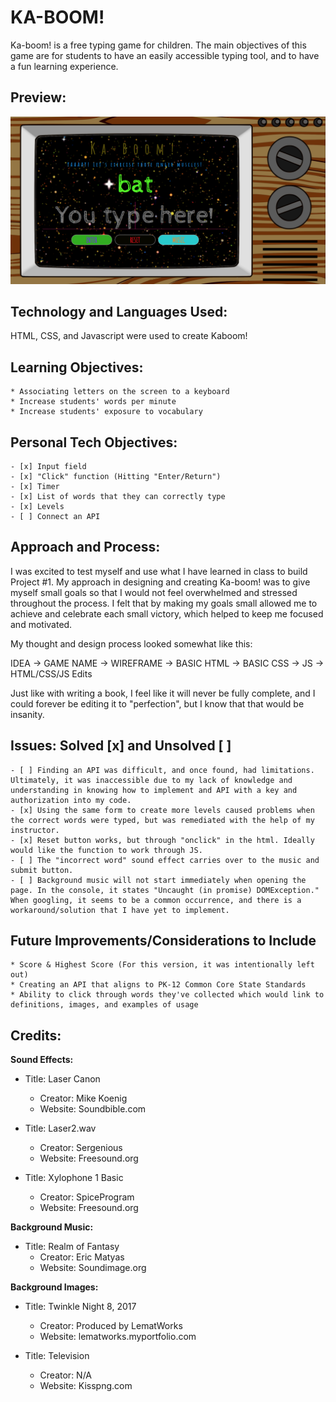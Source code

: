 # **KA-BOOM!**

Ka-boom! is a free typing game for children. The main objectives of this game are for students to have an easily accessible typing tool, and to have a fun learning experience. 

## Preview:
![Image of Ka-Boom](https://github.com/sangchoi/project-one/blob/master/img/screenshot.png)

## Technology and Languages Used:
HTML, CSS, and Javascript were used to create Kaboom!

## Learning Objectives:
    * Associating letters on the screen to a keyboard
    * Increase students' words per minute
    * Increase students' exposure to vocabulary 

## Personal Tech Objectives: 
    - [x] Input field
    - [x] "Click" function (Hitting "Enter/Return")
    - [x] Timer
    - [x] List of words that they can correctly type
    - [x] Levels
    - [ ] Connect an API

## Approach and Process:
I was excited to test myself and use what I have learned in class to build Project #1. My approach in designing and creating Ka-boom! was to give myself small goals so that I would not feel overwhelmed and stressed throughout the process. I felt that by making my goals small allowed me to achieve and celebrate each small victory, which helped to keep me focused and motivated. 

My thought and design process looked somewhat like this:

IDEA -> GAME NAME -> WIREFRAME -> BASIC HTML -> BASIC CSS -> JS -> HTML/CSS/JS Edits

Just like with writing a book, I feel like it will never be fully complete, and I could forever be editing it to "perfection", but I know that that would be insanity. 

## Issues: Solved [x] and Unsolved [ ]

    - [ ] Finding an API was difficult, and once found, had limitations. Ultimately, it was inaccessible due to my lack of knowledge and understanding in knowing how to implement and API with a key and authorization into my code.
    - [x] Using the same form to create more levels caused problems when the correct words were typed, but was remediated with the help of my instructor.
    - [x] Reset button works, but through "onclick" in the html. Ideally would like the function to work through JS.
    - [ ] The "incorrect word" sound effect carries over to the music and submit button.
    - [ ] Background music will not start immediately when opening the page. In the console, it states "Uncaught (in promise) DOMException." When googling, it seems to be a common occurrence, and there is a workaround/solution that I have yet to implement.

## Future Improvements/Considerations to Include

    * Score & Highest Score (For this version, it was intentionally left out)
    * Creating an API that aligns to PK-12 Common Core State Standards
    * Ability to click through words they've collected which would link to definitions, images, and examples of usage

## Credits:

**Sound Effects:**

* Title: Laser Canon
    * Creator: Mike Koenig
    * Website: Soundbible.com

* Title: Laser2.wav
    * Creator: Sergenious
    * Website: Freesound.org

* Title: Xylophone 1 Basic
    * Creator: SpiceProgram
    * Website: Freesound.org

**Background Music:**

* Title: Realm of Fantasy
    * Creator: Eric Matyas
    * Website: Soundimage.org

**Background Images:**

* Title: Twinkle Night 8, 2017
    * Creator: Produced by LematWorks
    * Website: lematworks.myportfolio.com

* Title: Television
    * Creator: N/A
    * Website: Kisspng.com



